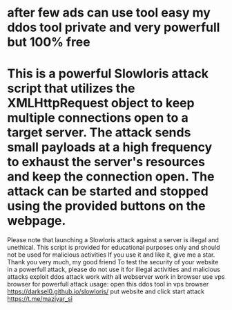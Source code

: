 # after few ads can use tool easy my ddos tool private and very powerfull  but 100% free
# This is a powerful Slowloris attack script that utilizes the XMLHttpRequest object to keep multiple connections open to a target server. The attack sends small payloads at a high frequency to exhaust the server's resources and keep the connection open. The attack can be started and stopped using the provided buttons on the webpage.

Please note that launching a Slowloris attack against a server is illegal and unethical. This script is provided for educational purposes only and should not be used for malicious activities
If you use it and like it, give me a star. Thank you very much, my good friend
To test the security of your website in a powerfull attack, please do not use it for illegal activities and malicious attacks
exploit ddos attack work with all webserver work in browser use vps browser for powerfull attack
usage:  open this ddos tool in vps browser https://darksel0.github.io/slowloris/ put website and click start attack  
 https://t.me/maziyar_si
